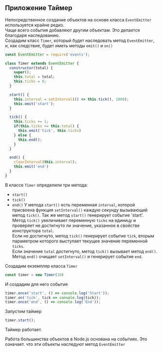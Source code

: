 ## Приложение Таймер
Непосредственное создание объектов на основе класса `EventEmitter` используется крайне редко.  
Чаще всего события добавляют другим объектам. Это делается благодаря наследованию.  
Создадим класс `Timer`, который будет наследовать метод `EventEmitter`, и, как следствие, будет иметь методы `emit()` и `on()`  
```js
const EventEmitter = require('events');

class Timer extends EventEmitter {
  constructor(total) {
    super();
    this.total = total;
    this.ticks = 0;
  }

  start() {
    this.interval = setInterval(() => this.tick(), 1000);
    this.emit('start');
  }

  tick() {
    this.ticks += 1;
    if(this.ticks <= this.total) {
      this.emit('tick', this.ticks)
    } else {
      this.end();
    }
  }

  end() {
    clearInterval(this.interval);
    this.emit('end')
  }
}
```
В классе `Timer` определили три метода: 
- `start()`
- `tick()`
- `end()`
У метода `start()` есть переменная `interval`, которой присвоена функция `setInterval()` каждую секунду вызывающий метод `tick()`. Так же метод `start()` генерирует событие 'start'.  
Метод `tick()` увеличивает переменную `ticks` на единицу и проверяет не достигнуто ли значение, указанное в свойстве конструктора `total`.  
Если не достигнуто, метод `tick()` генерирует событие `tick`, вторым параметром которого выступает текущее значение переменной `ticks`.  
Если значение `total` достигнуто, метод `tick()` вызывает метод `end()`.  
Метод `end()` очищает `setInterval()` и генерирует событие `end`.

Создадим екземпляр класса `Timer`
```js
const timer = new Timer(10)
```

И создадим для него события 
```js
timer.once('start', () => console.log('Start'));
timer.on('tick', tick => console.log(tick));
timer.once('end', () => console.log('End'));
```

Запустим таймер
```js
timer.start();
```
Таймер работает.

Работа большинства объектов в Node.js основана на событиях. Это означает. что эти объекты наследуют метод `EventEmitter`